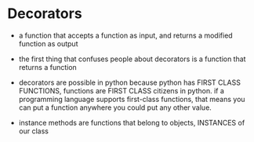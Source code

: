 # Decorators
- a function that accepts a function as input, and returns a modified function as output

- the first thing that confuses people about decorators is a function that returns a function

- decorators are possible in python because python has FIRST CLASS FUNCTIONS, functions are FIRST CLASS citizens in python.
if a programming language supports first-class functions, that means you can put a function anywhere you could put any other value. 

- instance methods are functions that belong to objects, INSTANCES of our class